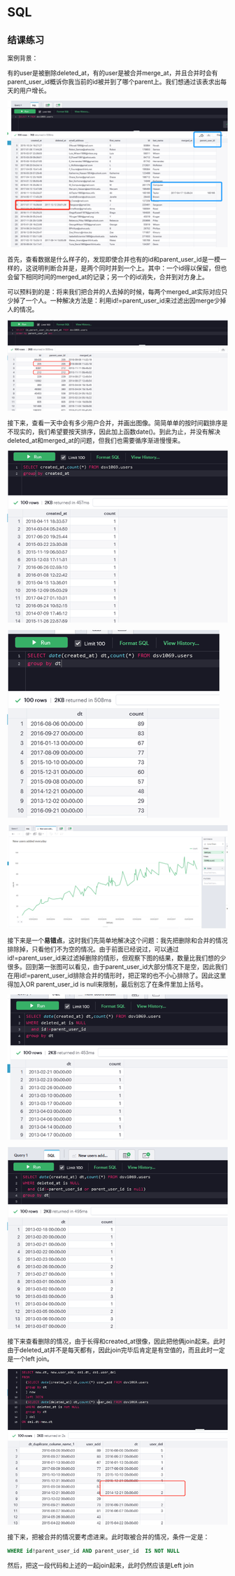 # SQL

## 结课练习

案例背景：

有的user是被删除deleted_at，有的user是被合并merge_at，并且合并时会有parent_user_id概诉你我当前的id被并到了哪个parent上。我们想通过该表求出每天的用户增长。

![image-20210501163315680](images/image-20210501163315680.png)





首先，查看数据是什么样子的，发现即使合并也有的id和parent_user_id是一模一样的，这说明判断合并是，是两个同时并到一个上。其中：一个id得以保留，但也会留下相同时间的merged_at的记录；另一个的id消失，合并到对方身上。

可以预料到的是：将来我们把合并的人去掉的时候，每两个merged_at实际对应只少掉了一个人。一种解决方法是：利用id!=parent_user_id来过滤出因merge少掉人的情况。

![image-20210501163839825](images/image-20210501163839825.png)

接下来，查看一天中会有多少用户合并，并画出图像。简简单单的按时间戳排序是不现实的，我们希望要按天排序，因此加上函数date()。到此为止，并没有解决deleted_at和merged_at的问题，但我们也需要循序渐进慢慢来。

![image-20210501164307160](images/image-20210501164307160.png)

![image-20210501164444371](images/image-20210501164444371.png)

![image-20210501164610001](images/image-20210501164610001.png)



接下来是一个**易错点**，这时我们先简单地解决这个问题：我先把删除和合并的情况排除掉，只看他们不为空的情况。由于前面已经说过，可以通过id!=parent_user_id来过滤掉删除的情形，但观察下图的结果，数量比我们想的少很多。回到第一张图可以看见，由于parent_user_id大部分情况下是空，因此我们在用id!=parent_user_id排除合并的情形时，把正常的也不小心排除了。因此这里得加入OR parent_user_id is null来限制，最后别忘了在条件里加上括号。

![image-20210501190643610](images/image-20210501190643610.png)

![image-20210501191005048](images/image-20210501191005048.png)

接下来查看删除的情况，由于长得和created_at很像，因此把他俩join起来。此时由于deleted_at并不是每天都有，因此join完毕后肯定是有空值的，而且此时一定是一个left join。

![image-20210501192520960](images/image-20210501192520960.png)

接下来，把被合并的情况要考虑进来。此时取被合并的情况，条件一定是：

```sql
WHERE id!parent_user_id AND parent_user_id  IS NOT NULL
```

然后，把这一段代码和上述的一起join起来，此时仍然应该是Left join